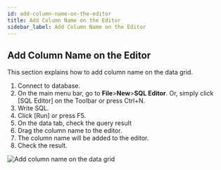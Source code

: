 ```yaml
---
id: add-column-name-on-the-editor
title: Add Column Name on the Editor
sidebar_label: Add Column Name on the Editor
---
```


## Add Column Name on the Editor

This section explains how to add column name on the data grid.

1. Connect to database.
2. On the main menu bar, go to **File**>**New**>**SQL Editor**. Or, simply click [SQL Editor] on the Toolbar or press Ctrl+N.
3. Write SQL.
4. Click [Run] or press F5.
5. On the data tab, check the query result
6. Drag the column name to the editor.
7. The column name will be added to the editor.
8. Check the result.

![Add column name on the data grid](https://s3.ap-northeast-2.amazonaws.com/sqlgate-manual-content/20E24743E8FDE53FF4EAB01E670AFE1B.jpg)

